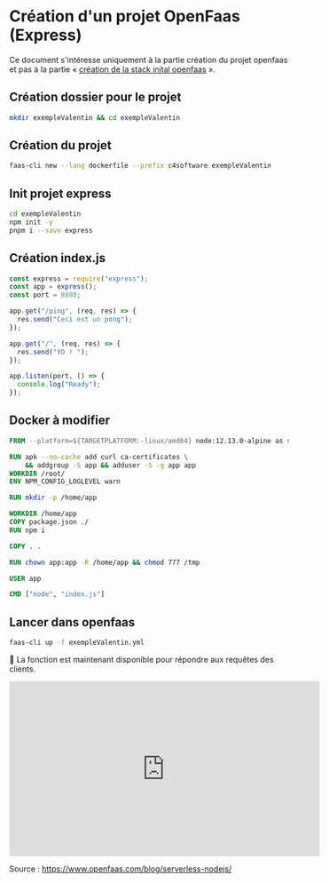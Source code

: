 # Création d'un projet OpenFaas (Express)

Ce document s'intéresse uniquement à la partie création du projet openfaas et pas à la partie « [création de la stack inital openfaas](./openfaas-quicky-installation) ».

## Création dossier pour le projet

```sh
mkdir exempleValentin && cd exempleValentin
```

## Création du projet

```sh
faas-cli new --lang dockerfile --prefix c4software exempleValentin
```

## Init projet express

```sh
cd exempleValentin
npm init -y
pnpm i --save express
```

## Création index.js

```js
const express = require("express");
const app = express();
const port = 8080;

app.get("/ping", (req, res) => {
  res.send("Ceci est un pong");
});

app.get("/", (req, res) => {
  res.send("YO ! ");
});

app.listen(port, () => {
  console.log("Ready");
});
```

## Docker à modifier

```dockerfile
FROM --platform=${TARGETPLATFORM:-linux/amd64} node:12.13.0-alpine as ship

RUN apk --no-cache add curl ca-certificates \
    && addgroup -S app && adduser -S -g app app
WORKDIR /root/
ENV NPM_CONFIG_LOGLEVEL warn

RUN mkdir -p /home/app

WORKDIR /home/app
COPY package.json ./
RUN npm i

COPY . .

RUN chown app:app -R /home/app && chmod 777 /tmp

USER app

CMD ["node", "index.js"]
```

## Lancer dans openfaas

```sh
faas-cli up -f exempleValentin.yml
```

🎉 La fonction est maintenant disponible pour répondre aux requêtes des clients.

<iframe width="560" height="315" src="https://www.youtube-nocookie.com/embed/0lODC-vSGHU" title="YouTube video player" frameborder="0" allow="accelerometer; autoplay; clipboard-write; encrypted-media; gyroscope; picture-in-picture" allowfullscreen></iframe>

Source : https://www.openfaas.com/blog/serverless-nodejs/
